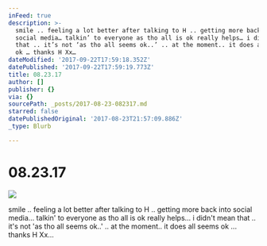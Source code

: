 ```yaml
---
inFeed: true
description: >-
  smile .. feeling a lot better after talking to H .. getting more back into
  social media… talkin’ to everyone as tho all is ok really helps… i didn’t mean
  that .. it’s not ‘as tho all seems ok..’ .. at the moment.. it does all seems
  ok … thanks H Xx…
dateModified: '2017-09-22T17:59:18.352Z'
datePublished: '2017-09-22T17:59:19.773Z'
title: 08.23.17
author: []
publisher: {}
via: {}
sourcePath: _posts/2017-08-23-082317.md
starred: false
datePublishedOriginal: '2017-08-23T21:57:09.886Z'
_type: Blurb

---
```

# 08.23.17
![](https://the-grid-user-content.s3-us-west-2.amazonaws.com/d65d86e9-c213-4597-8599-03a52256792f.jpg)

smile .. feeling a lot better after talking to H .. getting more back into social media... talkin' to everyone as tho all is ok really helps... i didn't mean that .. it's not 'as tho all seems ok..' .. at the moment.. it does all seems ok ... thanks H Xx...